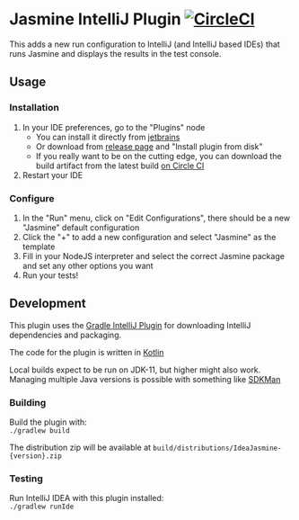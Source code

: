 # Jasmine IntelliJ Plugin  [![CircleCI](https://circleci.com/gh/jasmine/IdeaJasmine/tree/main.svg?style=svg)](https://circleci.com/gh/jasmine/IdeaJasmine/tree/main)

This adds a new run configuration to IntelliJ (and IntelliJ based IDEs) that runs Jasmine and displays the results in the test console.

## Usage

### Installation
1. In your IDE preferences, go to the "Plugins" node  
    * You can install it directly from [jetbrains](https://plugins.jetbrains.com/plugin/10449-jasmine)
    * Or download from [release page](https://github.com/jasmine/IdeaJasmine/releases) and "Install plugin from disk"
    * If you really want to be on the cutting edge, you can download the build artifact from the latest build [on Circle CI](https://app.circleci.com/pipelines/github/jasmine/IdeaJasmine?branch=main)
2. Restart your IDE

### Configure
1. In the "Run" menu, click on "Edit Configurations", there should be a new "Jasmine" default configuration
1. Click the "+" to add a new configuration and select "Jasmine" as the template
1. Fill in your NodeJS interpreter and select the correct Jasmine package and set any other options you want
1. Run your tests!

## Development

This plugin uses the [Gradle IntelliJ Plugin](https://github.com/JetBrains/gradle-intellij-plugin) for downloading
IntelliJ dependencies and packaging.

The code for the plugin is written in [Kotlin](http://kotlinlang.org/)

Local builds expect to be run on JDK-11, but higher might also work. Managing multiple Java versions is possible
with something like [SDKMan](https://sdkman.io/) 

### Building
Build the plugin with:  
`./gradlew build`

The distribution zip will be available at `build/distributions/IdeaJasmine-{version}.zip`

### Testing
Run IntelliJ IDEA with this plugin installed:  
`./gradlew runIde`

